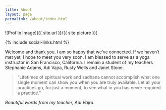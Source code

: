 ```yaml
---
title: About
layout: page
permalink: /about/index.html
---
```

![Profile Image]({{ site.url }}/{{ site.picture }})

{% include social-links.html %}

<p>Welcome and thank you. I am so happy that we’ve connected. If we haven’t met yet,
I hope to meet you very soon. I am blessed to serve as a yoga instructor in
San Francisco, California. I remain a student of my teachers Stephanie Adams,
Adi Vajra, Rusty Wells and Janet Stone.</p>

<blockquote>
“Lifetimes of spiritual work and sadhana cannot accomplish what one single moment can show you when you are truly available. Let all your practices go, for just a moment, to see what in you has never required a practice.”
</blockquote>
<cite>Beautiful words from my teacher, Adi Vajra.</cite>

